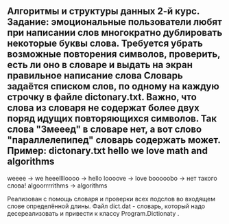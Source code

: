 
Алгоритмы и структуры данных 2-й курс.
Задание:
эмоциональные пользователи любят при написании слов многократно дублировать некоторые буквы слова. Требуется убрать возможные повторения символов, проверить, есть ли оно в словаре и выдать на экран правильное написание слова
Словарь задаётся списком слов, по одному на каждую строчку в файле dictonary.txt. Важно, что слова из словаря не содержат более двух поряд идущих повторяющихся символов. Так слова "Змееед" в словаре нет, а вот слово "параллелепипед" словарь содержать может. 
Пример: 
dictonary.txt
  hello
  we
  love
  math
  and
  algorithms
------------------------  
weeee -> we
heeelllloooo -> hello
loooove -> love
booooobo ->  нет такого слова!
algoorrrrithms -> algorithms

Реализован с помощь словаря и проверки всех подслов во входящем слове определённой длины.
Файл dict.dat - словарь, который надо десереализовать и привести к классу Program.Dictionaty .


 
